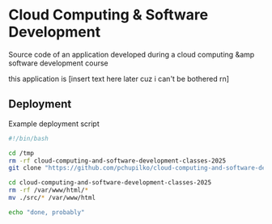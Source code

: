 # Cloud Computing & Software Development

Source code of an application developed during a cloud computing &amp software development course

this application is [insert text here later cuz i can't be bothered rn]

## Deployment

Example deployment script
```bash
#!/bin/bash

cd /tmp
rm -rf cloud-computing-and-software-development-classes-2025
git clone "https://github.com/pchupilko/cloud-computing-and-software-development-classes-2025"

cd cloud-computing-and-software-development-classes-2025
rm -rf /var/www/html/*
mv ./src/* /var/www/html

echo "done, probably"
```
